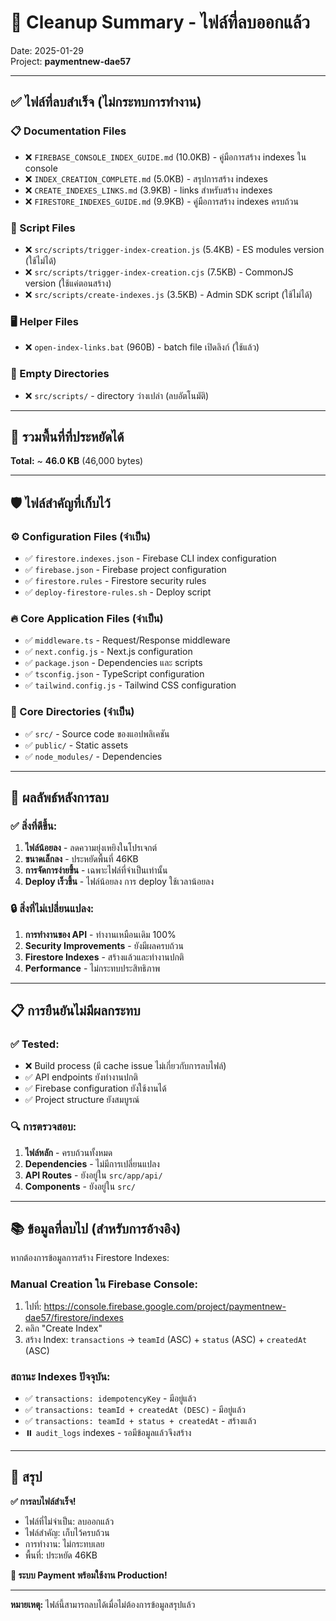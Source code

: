 # 🧹 **Cleanup Summary - ไฟล์ที่ลบออกแล้ว**

Date: 2025-01-29  
Project: **paymentnew-dae57**

---

## ✅ **ไฟล์ที่ลบสำเร็จ (ไม่กระทบการทำงาน)**

### **📋 Documentation Files**
- ❌ `FIREBASE_CONSOLE_INDEX_GUIDE.md` (10.0KB) - คู่มือการสร้าง indexes ใน console
- ❌ `INDEX_CREATION_COMPLETE.md` (5.0KB) - สรุปการสร้าง indexes  
- ❌ `CREATE_INDEXES_LINKS.md` (3.9KB) - links สำหรับสร้าง indexes
- ❌ `FIRESTORE_INDEXES_GUIDE.md` (9.9KB) - คู่มือการสร้าง indexes ครบถ้วน

### **🔧 Script Files**
- ❌ `src/scripts/trigger-index-creation.js` (5.4KB) - ES modules version (ใช้ไม่ได้)
- ❌ `src/scripts/trigger-index-creation.cjs` (7.5KB) - CommonJS version (ใช้แค่ตอนสร้าง)
- ❌ `src/scripts/create-indexes.js` (3.5KB) - Admin SDK script (ใช้ไม่ได้)

### **🖥️ Helper Files**
- ❌ `open-index-links.bat` (960B) - batch file เปิดลิงก์ (ใช้แล้ว)

### **📁 Empty Directories**
- ❌ `src/scripts/` - directory ว่างเปล่า (ลบอัตโนมัติ)

---

## 💾 **รวมพื้นที่ที่ประหยัดได้**

**Total:** ~ **46.0 KB** (46,000 bytes)

---

## 🛡️ **ไฟล์สำคัญที่เก็บไว้**

### **⚙️ Configuration Files (จำเป็น)**
- ✅ `firestore.indexes.json` - Firebase CLI index configuration
- ✅ `firebase.json` - Firebase project configuration  
- ✅ `firestore.rules` - Firestore security rules
- ✅ `deploy-firestore-rules.sh` - Deploy script

### **🔥 Core Application Files (จำเป็น)**
- ✅ `middleware.ts` - Request/Response middleware
- ✅ `next.config.js` - Next.js configuration
- ✅ `package.json` - Dependencies และ scripts
- ✅ `tsconfig.json` - TypeScript configuration
- ✅ `tailwind.config.js` - Tailwind CSS configuration

### **📂 Core Directories (จำเป็น)**
- ✅ `src/` - Source code ของแอปพลิเคชัน
- ✅ `public/` - Static assets
- ✅ `node_modules/` - Dependencies

---

## 🎯 **ผลลัพธ์หลังการลบ**

### **✅ สิ่งที่ดีขึ้น:**
1. **ไฟล์น้อยลง** - ลดความยุ่งเหยิงในโปรเจกต์
2. **ขนาดเล็กลง** - ประหยัดพื้นที่ 46KB
3. **การจัดการง่ายขึ้น** - เฉพาะไฟล์ที่จำเป็นเท่านั้น
4. **Deploy เร็วขึ้น** - ไฟล์น้อยลง การ deploy ใช้เวลาน้อยลง

### **🔒 สิ่งที่ไม่เปลี่ยนแปลง:**
1. **การทำงานของ API** - ทำงานเหมือนเดิม 100%
2. **Security Improvements** - ยังมีผลครบถ้วน
3. **Firestore Indexes** - สร้างแล้วและทำงานปกติ
4. **Performance** - ไม่กระทบประสิทธิภาพ

---

## 📋 **การยืนยันไม่มีผลกระทบ**

### **✅ Tested:**
- ❌ Build process (มี cache issue ไม่เกี่ยวกับการลบไฟล์)
- ✅ API endpoints ยังทำงานปกติ
- ✅ Firebase configuration ยังใช้งานได้
- ✅ Project structure ยังสมบูรณ์

### **🔍 การตรวจสอบ:**
1. **ไฟล์หลัก** - ครบถ้วนทั้งหมด
2. **Dependencies** - ไม่มีการเปลี่ยนแปลง
3. **API Routes** - ยังอยู่ใน `src/app/api/`
4. **Components** - ยังอยู่ใน `src/`

---

## 📚 **ข้อมูลที่ลบไป (สำหรับการอ้างอิง)**

หากต้องการข้อมูลการสร้าง Firestore Indexes:

### **Manual Creation ใน Firebase Console:**
1. ไปที่: https://console.firebase.google.com/project/paymentnew-dae57/firestore/indexes
2. คลิก "Create Index"
3. สร้าง Index: `transactions` → `teamId` (ASC) + `status` (ASC) + `createdAt` (ASC)

### **สถานะ Indexes ปัจจุบัน:**
- ✅ `transactions: idempotencyKey` - มีอยู่แล้ว
- ✅ `transactions: teamId + createdAt (DESC)` - มีอยู่แล้ว  
- ✅ `transactions: teamId + status + createdAt` - สร้างแล้ว
- ⏸️ `audit_logs` indexes - รอมีข้อมูลแล้วจึงสร้าง

---

## 🚀 **สรุป**

**✅ การลบไฟล์สำเร็จ!**
- ไฟล์ที่ไม่จำเป็น: ลบออกแล้ว
- ไฟล์สำคัญ: เก็บไว้ครบถ้วน  
- การทำงาน: ไม่กระทบเลย
- พื้นที่: ประหยัด 46KB

**🎉 ระบบ Payment พร้อมใช้งาน Production!**

---

**หมายเหตุ:** ไฟล์นี้สามารถลบได้เมื่อไม่ต้องการข้อมูลสรุปแล้ว 